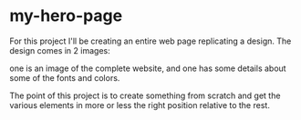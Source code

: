 # my-hero-page

For this project I'll be creating an entire web page replicating a design. The design comes in 2 images: 

one is an image of the complete website, and one has some details about some of the fonts and colors.

The point of this project is to create something from scratch and get the various elements in more or less the right position relative to the rest.